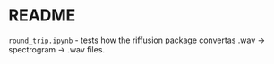 # README

`round_trip.ipynb` - tests how the riffusion package convertas .wav -> spectrogram -> .wav files.  


